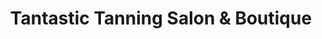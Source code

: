 ---
title: "Tantastic Tanning Salon & Boutique"
url: /quinton/tantastic-tanning-salon-and-boutique/
shop: beauty
---